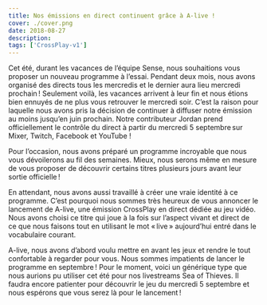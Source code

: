```yaml
---
title: Nos émissions en direct continuent grâce à A-live !
cover: ./cover.png
date: 2018-08-27
description: 
tags: ['CrossPlay-v1']
---
```

Cet été, durant les vacances de l’équipe Sense, nous souhaitions vous proposer un nouveau programme à l’essai. Pendant deux mois, nous avons organisé des directs tous les mercredis et le dernier aura lieu mercredi prochain ! Seulement voilà, les vacances arrivent à leur fin et nous étions bien ennuyés de ne plus vous retrouver le mercredi soir. C’est la raison pour laquelle nous avons pris la décision de continuer à diffuser notre émission au moins jusqu’en juin prochain. Notre contributeur Jordan prend officiellement le contrôle du direct à partir du mercredi 5 septembre sur Mixer, Twitch, Facebook et YouTube !

Pour l’occasion, nous avons préparé un programme incroyable que nous vous dévoilerons au fil des semaines. Mieux, nous serons même en mesure de vous proposer de découvrir certains titres plusieurs jours avant leur sortie officielle !

En attendant, nous avons aussi travaillé à créer une vraie identité à ce programme. C’est pourquoi nous sommes très heureux de vous annoncer le lancement de A-live, une émission CrossPlay en direct dédiée au jeu vidéo. Nous avons choisi ce titre qui joue à la fois sur l’aspect vivant et direct de ce que nous faisons tout en utilisant le mot « live » aujourd’hui entré dans le vocabulaire courant.

A-live, nous avons d’abord voulu mettre en avant les jeux et rendre le tout confortable à regarder pour vous. Nous sommes impatients de lancer le programme en septembre ! Pour le moment, voici un générique type que nous aurions pu utiliser cet été pour nos livestreams Sea of Thieves. Il faudra encore patienter pour découvrir le jeu du mercredi 5 septembre et nous espérons que vous serez là pour le lancement !

